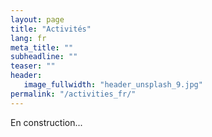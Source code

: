 ```yaml
---
layout: page
title: "Activités"
lang: fr
meta_title: ""
subheadline: ""
teaser: ""
header:
   image_fullwidth: "header_unsplash_9.jpg"
permalink: "/activities_fr/"
---
```


En construction...
